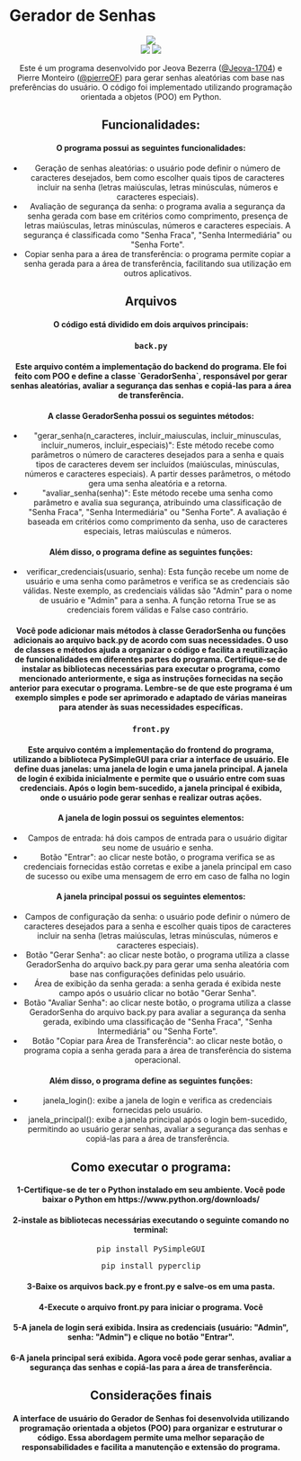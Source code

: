 # Gerador de Senhas

<div align="center">
  <img src=https://github.com/Jeova-1704/projeto-gerador-de-senhas/assets/127805808/1cd0d84a-3147-4c11-accc-2727190360f7
</div>
<div align="center">
  <img src=https://github.com/Jeova-1704/projeto-gerador-de-senhas/assets/127805808/25f2e690-5082-4e56-862d-012b725ee036</img>
  <img src=https://github.com/Jeova-1704/projeto-gerador-de-senhas/assets/127805808/0dd693e6-49f7-4518-8c8b-9efc382874aa</img>
</div>



Este é um programa desenvolvido por Jeova Bezerra ([@Jeova-1704](https://github.com/Jeova-1704)) e Pierre Monteiro ([@pierreOF](https://github.com/pierreOF)) para gerar senhas aleatórias com base nas preferências do usuário. O código foi implementado utilizando programação orientada a objetos (POO) em Python.

## Funcionalidades:
<h4>O programa possui as seguintes funcionalidades:</h4>
<ul>
  <li>Geração de senhas aleatórias: o usuário pode definir o número de caracteres desejados, bem como escolher quais tipos de caracteres incluir na senha (letras maiúsculas, letras minúsculas, números e caracteres especiais).</li>
  <li>Avaliação de segurança da senha: o programa avalia a segurança da senha gerada com base em critérios como comprimento, presença de letras maiúsculas, letras minúsculas, números e caracteres especiais. A segurança é classificada como "Senha Fraca", "Senha Intermediária" ou "Senha Forte".</li>
  <li>Copiar senha para a área de transferência: o programa permite copiar a senha gerada para a área de transferência, facilitando sua utilização em outros aplicativos.</li>
</ul>

## Arquivos
<h4>O código está dividido em dois arquivos principais:

### `back.py`
<h4>Este arquivo contém a implementação do backend do programa. Ele foi feito com POO e define a classe `GeradorSenha`, responsável por gerar senhas aleatórias, avaliar a segurança das senhas e copiá-las para a área de transferência.</h4>
<h4>A classe GeradorSenha possui os seguintes métodos:</h4>
<ul>
  <li>"gerar_senha(n_caracteres, incluir_maiusculas, incluir_minusculas, incluir_numeros, incluir_especiais)": Este método recebe como parâmetros o número de caracteres desejados para a senha e quais tipos de caracteres devem ser incluídos (maiúsculas, minúsculas, números e caracteres especiais). A partir desses parâmetros, o método gera uma senha aleatória e a retorna.</li>
  <li>"avaliar_senha(senha)": Este método recebe uma senha como parâmetro e avalia sua segurança, atribuindo uma classificação de "Senha Fraca", "Senha Intermediária" ou "Senha Forte". A avaliação é baseada em critérios como comprimento da senha, uso de caracteres especiais, letras maiúsculas e números.</li>
</ul>
  <h4>Além disso, o programa define as seguintes funções:</h4>
  <ul>
  <li>verificar_credenciais(usuario, senha): Esta função recebe um nome de usuário e uma senha como parâmetros e verifica se as credenciais são válidas. Neste exemplo, as credenciais válidas são "Admin" para o nome de usuário e "Admin" para a senha. A função retorna True se as credenciais forem válidas e False caso contrário.</li>
  </ul>
  <h4>Você pode adicionar mais métodos à classe GeradorSenha ou funções adicionais ao arquivo back.py de acordo com suas necessidades. O uso de classes e métodos ajuda a organizar o código e facilita a reutilização de funcionalidades em diferentes partes do programa. Certifique-se de instalar as bibliotecas necessárias para executar o programa, como mencionado anteriormente, e siga as instruções fornecidas na seção anterior para executar o programa. Lembre-se de que este programa é um exemplo simples e pode ser aprimorado e adaptado de várias maneiras para atender às suas necessidades específicas.</h4>
  
  
### `front.py`
<h4>Este arquivo contém a implementação do frontend do programa, utilizando a biblioteca PySimpleGUI para criar a interface de usuário. Ele define duas janelas: uma janela de login e uma janela principal. A janela de login é exibida inicialmente e permite que o usuário entre com suas credenciais. Após o login bem-sucedido, a janela principal é exibida, onde o usuário pode gerar senhas e realizar outras ações.</h4>
<h4>A janela de login possui os seguintes elementos:</h4>  
<ul>
  <li>Campos de entrada: há dois campos de entrada para o usuário digitar seu nome de usuário e senha.</li>
  <li>Botão "Entrar": ao clicar neste botão, o programa verifica se as credenciais fornecidas estão corretas e exibe a janela principal em caso de sucesso ou exibe uma mensagem de erro em caso de falha no login </li>
</ul>
<h4>A janela principal possui os seguintes elementos:</h4>
<ul>
  <li>Campos de configuração da senha: o usuário pode definir o número de caracteres desejados para a senha e escolher quais tipos de caracteres incluir na senha (letras maiúsculas, letras minúsculas, números e caracteres especiais).</li>
  <li>Botão "Gerar Senha": ao clicar neste botão, o programa utiliza a classe GeradorSenha do arquivo back.py para gerar uma senha aleatória com base nas configurações definidas pelo usuário. </li>
  <li>Área de exibição da senha gerada: a senha gerada é exibida neste campo após o usuário clicar no botão "Gerar Senha".</li>
  <li>Botão "Avaliar Senha": ao clicar neste botão, o programa utiliza a classe GeradorSenha do arquivo back.py para avaliar a segurança da senha gerada, exibindo uma classificação de "Senha Fraca", "Senha Intermediária" ou "Senha Forte".</li>
  <li>Botão "Copiar para Área de Transferência": ao clicar neste botão, o programa copia a senha gerada para a área de transferência do sistema operacional.</li>
</ul>

<h4>Além disso, o programa define as seguintes funções:</h4>  
<ul>
  <li>janela_login(): exibe a janela de login e verifica as credenciais fornecidas pelo usuário.</li>
  <li>janela_principal(): exibe a janela principal após o login bem-sucedido, permitindo ao usuário gerar senhas, avaliar a segurança das senhas e copiá-las para a área de transferência.</li>
</ul>
 
## Como executar o programa:
<h4>1-Certifique-se de ter o Python instalado em seu ambiente. Você pode baixar o Python em https://www.python.org/downloads/</h4>
<h4>2-instale as bibliotecas necessárias executando o seguinte comando no terminal:</h4>
  <pre>pip install PySimpleGUI</pre>
  <pre>pip install pyperclip</pre>
<h4>3-Baixe os arquivos back.py e front.py e salve-os em uma pasta.</h4>
<h4>4-Execute o arquivo front.py para iniciar o programa. Você</h4>
<h4>5-A janela de login será exibida. Insira as credenciais (usuário: "Admin", senha: "Admin") e clique no botão "Entrar".</h4>
<h4>6-A janela principal será exibida. Agora você pode gerar senhas, avaliar a segurança das senhas e copiá-las para a área de transferência.</h4>
  
## Considerações finais
<h4>A interface de usuário do Gerador de Senhas foi desenvolvida utilizando programação orientada a objetos (POO) para organizar e estruturar o código. Essa abordagem permite uma melhor separação de responsabilidades e facilita a manutenção e extensão do programa.</h4>
  
  
  
  
  
  
  
  
  
  
  
  
  
  
  
